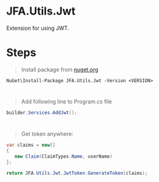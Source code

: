 # JFA.Utils.Jwt
Extension for using JWT.

# Steps

> Install package from [nuget.org](https://www.nuget.org/packages/JFA.Utils.Jwt)
```PM
NuGet\Install-Package JFA.Utils.Jwt -Version <VERSION>
```
#
> Add following line to Program.cs file
```C#
builder.Services.AddJwt();
```
#
> Get token anywhere:
```C#
var claims = new[]
{
   new Claim(ClaimTypes.Name, userName)
};

return JFA.Utils.Jwt.JwtToken.GenerateToken(claims);
```

